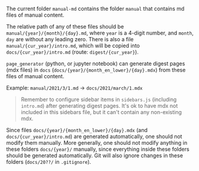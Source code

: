 The current folder `manual-md` contains the folder `manual` that contains md files of manual content.

The relative path of any of these files should be `manual/{year}/{month}/{day}.md`, where `year` is a 4-digit number, and `month`, `day` are without any leading zero. There is also a file `manual/{cur_year}/intro.md`, which will be copied into `docs/{cur_year}/intro.md` (route: `digest/{cur_year}`).

`page_generator` (python, or jupyter notebook) can generate digest pages (mdx files) in `docs` (`docs/{year}/{month_en_lower}/{day}.mdx`) from these files of manual content.

Example: `manual/2021/3/1.md` -> `docs/2021/march/1.mdx`

> Remember to configure sidebar items in `sidebars.js` (including `intro.md`) after generating digest pages. It's ok to have mdx not included in this sidebars file, but it can't contain any non-existing mdx.

Since files `docs/{year}/{month_en_lower}/{day}.mdx` (and `docs/{cur_year}/intro.md`) are generated automatically, one should not modify them manually. More generally, one should not modify anything in these folders `docs/{year}/` manually, since everything inside these folders should be generated automatically. Git will also ignore changes in these folders (`docs/20??/` in `.gitignore`).
